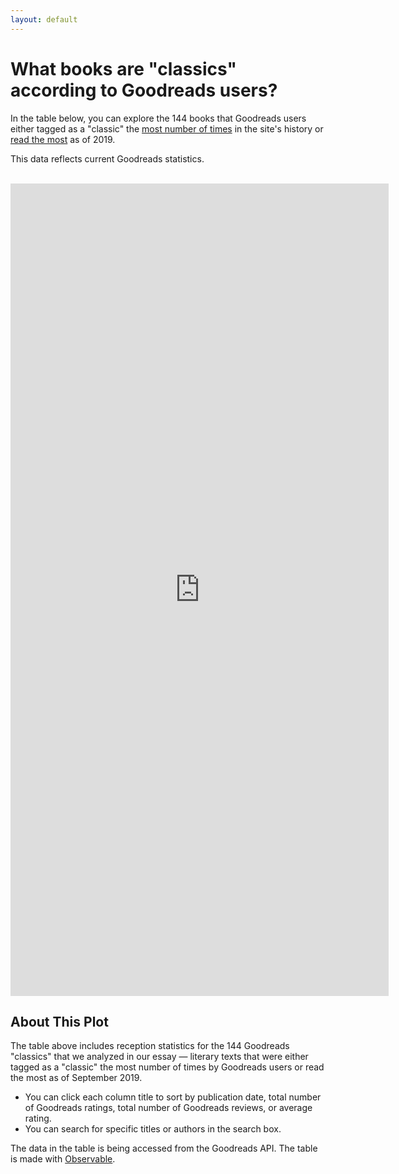 ```yaml
---
layout: default
---
```


# **What books are "classics" according to Goodreads users?**

In the table below, you can explore the 144 books that Goodreads users either tagged as a "classic" the [most number of times](https://www.goodreads.com/shelf/show/classics) in the site's history or [read the most](https://www.goodreads.com/genres/most_read/classics) as of 2019.

This data reflects current Goodreads statistics.

<br/>
<iframe width="120%" height="1300" frameborder="0" scrolling="no" overflow="hidden"
  src="https://observablehq.com/embed/@mellymeldubs/the-goodreads-classics-sortable-table/2?cells=loading%2Cprogress%2Csearch_by%2Cviewof+search%2Cgoodreads_table"></iframe>
  
## About This Plot

The table above includes reception statistics for the 144 Goodreads "classics" that we analyzed in our essay — literary texts that were either tagged as a "classic" the most number of times by Goodreads users or read the most as of September 2019.

- You can click each column title to sort by publication date, total number of Goodreads ratings, total number of Goodreads reviews, or average rating.
- You can search for specific titles or authors in the search box.

The data in the table is being accessed from the Goodreads API. The table is made with [Observable](https://observablehq.com/@mellymeldubs/the-goodreads-classics-sortable-table/2).

